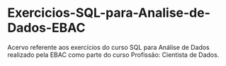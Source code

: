 # Exercicios-SQL-para-Analise-de-Dados-EBAC
Acervo referente aos exercícios do curso SQL para Análise de Dados realizado pela EBAC como parte do curso Profissão: Cientista de Dados.
